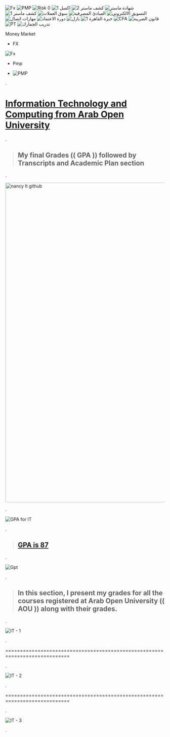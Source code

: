 
![Fx](https://github.com/nancyalaswad90/nancyalaswad90/assets/36210723/421f5098-ba56-42d1-bb88-7585dc78a228)
![PMP](https://github.com/nancyalaswad90/nancyalaswad90/assets/36210723/637dcb5c-75d4-4170-beb0-f0653aa75ae6)
![Risk 0](https://github.com/nancyalaswad90/nancyalaswad90/assets/36210723/5aeea622-69a6-4fba-b8d3-7f2d27bc89d7)
![اكسل 1](https://github.com/nancyalaswad90/nancyalaswad90/assets/36210723/fccbd8b0-799c-43c8-9228-ca2ce87e671e)
![كشف ماستر 2](https://github.com/nancyalaswad90/nancyalaswad90/assets/36210723/db00157b-345f-4d28-8a4a-8d9206dfea65)
![شهادة ماستر](https://github.com/nancyalaswad90/nancyalaswad90/assets/36210723/d4ee0546-89ab-40b3-b2fc-f8ef6eb092f5)
![كشف ماستر 1](https://github.com/nancyalaswad90/nancyalaswad90/assets/36210723/92cfe966-576f-461e-8747-48067bc4c4cf)
![سوق العملات](https://github.com/nancyalaswad90/nancyalaswad90/assets/36210723/ea2a3217-a757-40ec-ad78-32e393dc6d27)
![المبادئ المصرفية](https://github.com/nancyalaswad90/nancyalaswad90/assets/36210723/f5952fc4-535b-442a-851f-781ddc461ac0)
![التسويق الالكتروني](https://github.com/nancyalaswad90/nancyalaswad90/assets/36210723/6266dd20-5084-40e8-beb6-bdb417b5df1d)
![مهارات اتصال](https://github.com/nancyalaswad90/nancyalaswad90/assets/36210723/f169020f-096b-4b6d-a283-c60f3478333a)
![دورة الاعتماد](https://github.com/nancyalaswad90/nancyalaswad90/assets/36210723/24ee0d23-77c4-4c49-994d-6717401e2af0)
![بازل ](https://github.com/nancyalaswad90/nancyalaswad90/assets/36210723/37e2c0ba-6189-432c-a273-ff5059f4ce6c)
![خبرة القاهرة 1](https://github.com/nancyalaswad90/nancyalaswad90/assets/36210723/c3779b80-0d19-47e2-874f-e47cccc26f9c)
![CFA](https://github.com/nancyalaswad90/nancyalaswad90/assets/36210723/62fb8b70-750c-4b43-8b48-26743ffcae67)
![قانون الضريبة](https://github.com/nancyalaswad90/nancyalaswad90/assets/36210723/43d3b968-4bb2-4da7-9d5a-8dac1d1e85fd)
![PT](https://github.com/nancyalaswad90/nancyalaswad90/assets/36210723/41fd8807-f145-4c03-8e53-0b63cf1948fb)
![تدريب الجمارك ](https://github.com/nancyalaswad90/nancyalaswad90/assets/36210723/06895c3e-39fa-4a9d-8bcb-a64730202d14)

Money Market


- FX
  
![Fx](https://github.com/nancyalaswad90/nancyalaswad90/assets/36210723/fd57572f-a605-4cfc-88ca-1f6e99e8eee3)

  
- Pmp

- ![PMP](https://github.com/nancyalaswad90/nancyalaswad90/assets/36210723/cc6834d5-732f-4e11-914e-66f8ae4930ca)

.


 # [Information Technology and Computing from Arab Open University](https://github.com/nancyalaswad90/nancyalaswad90/files/12479705/CrystalReportViewer1.pdf)

.



> ## My final Grades  (( GPA )) followed by Transcripts and Academic Plan section

.



<img width="1006" alt="nancy It github" src="https://github.com/nancyalaswad90/nancyalaswad90/assets/36210723/f5c9d0f1-384e-4239-bf7a-fb3bc315f9d0">


.


![GPA for IT](https://github.com/nancyalaswad90/nancyalaswad90/assets/36210723/10baf4d7-82e9-4d81-87b6-df48a35a8455)

.

> ## [GPA is 87 ](https://gpacalculator.net/gpa-scale/3-2-gpa/)


.

![Gpt](https://github.com/nancyalaswad90/nancyalaswad90/assets/36210723/ff3f9abc-87c5-4ed7-a8ce-6602065ebc55)

.



> ##  In this section, I present my grades for all the courses registered at Arab Open University  (( AOU ))  along with their grades.

.


![IT - 1](https://github.com/nancyalaswad90/nancyalaswad90/assets/36210723/7a82a0d7-d661-4dd3-8400-dc317f7c8d79)



.



============================================================================


.

![IT - 2](https://github.com/nancyalaswad90/nancyalaswad90/assets/36210723/c9e51c39-0b44-4bda-bb17-6d65679ddc18)

.


============================================================================

.


![IT - 3](https://github.com/nancyalaswad90/nancyalaswad90/assets/36210723/557076e7-5ff8-4336-904b-326c46da45cf)



.


